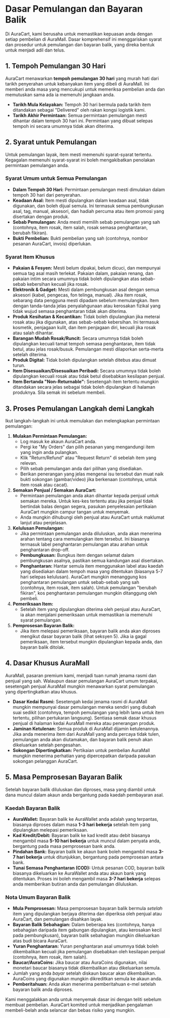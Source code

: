 # Dasar Pemulangan dan Bayaran Balik

Di AuraCart, kami berusaha untuk memastikan kepuasan anda dengan setiap pembelian di AuraMall. Dasar komprehensif ini menggariskan syarat dan prosedur untuk pemulangan dan bayaran balik, yang direka bentuk untuk menjadi adil dan telus.

## 1. Tempoh Pemulangan 30 Hari

AuraCart menawarkan **tempoh pemulangan 30 hari** yang murah hati dari tarikh penyerahan untuk kebanyakan item yang dibeli di AuraMall. Ini memberi anda masa yang mencukupi untuk memeriksa pembelian anda dan memutuskan sama ada ia memenuhi jangkaan anda.

*   **Tarikh Mula Kelayakan:** Tempoh 30 hari bermula pada tarikh item ditandakan sebagai "Delivered" oleh rakan kongsi logistik kami.
*   **Tarikh Akhir Permintaan:** Semua permintaan pemulangan mesti dihantar dalam tempoh 30 hari ini. Permintaan yang dibuat selepas tempoh ini secara umumnya tidak akan diterima.

## 2. Syarat untuk Pemulangan

Untuk pemulangan layak, item mesti memenuhi syarat-syarat tertentu. Kegagalan memenuhi syarat-syarat ini boleh mengakibatkan penolakan permintaan pemulangan anda.

### Syarat Umum untuk Semua Pemulangan

*   **Dalam Tempoh 30 Hari:** Permintaan pemulangan mesti dimulakan dalam tempoh 30 hari dari penyerahan.
*   **Keadaan Asal:** Item mesti dipulangkan dalam keadaan asal, tidak digunakan, dan boleh dijual semula. Ini termasuk semua pembungkusan asal, tag, manual, aksesori, dan hadiah percuma atau item promosi yang disertakan dengan produk.
*   **Sebab Pemulangan:** Anda mesti memilih sebab pemulangan yang sah (contohnya, item rosak, item salah, rosak semasa penghantaran, berubah fikiran).
*   **Bukti Pembelian:** Bukti pembelian yang sah (contohnya, nombor pesanan AuraCart, invois) diperlukan.

### Syarat Item Khusus

*   **Pakaian & Fesyen:** Mesti belum dipakai, belum dicuci, dan mempunyai semua tag asal masih terlekat. Pakaian dalam, pakaian renang, dan pakaian intim secara umumnya tidak boleh dipulangkan atas sebab-sebab kebersihan kecuali jika rosak.
*   **Elektronik & Gadget:** Mesti dalam pembungkusan asal dengan semua aksesori (kabel, pengecas, fon telinga, manual). Jika item rosak, sebarang data pengguna mesti dipadam sebelum memulangkan. Item dengan tanda-tanda jelas penyalahgunaan atau kerosakan fizikal yang tidak wujud semasa penghantaran tidak akan diterima.
*   **Produk Kesihatan & Kecantikan:** Tidak boleh dipulangkan jika meterai rosak atau jika digunakan, atas sebab-sebab kebersihan. Ini termasuk kosmetik, penjagaan kulit, dan item penjagaan diri, kecuali jika rosak atau salah dihantar.
*   **Barangan Mudah Rosak/Runcit:** Secara umumnya tidak boleh dipulangkan kecuali tamat tempoh semasa penghantaran, item tidak betul, atau jelas rosak/busuk. Pemulangan mesti dilaporkan serta-merta setelah diterima.
*   **Produk Digital:** Tidak boleh dipulangkan setelah ditebus atau dimuat turun.
*   **Item Disesuaikan/Disesuaikan Peribadi:** Secara umumnya tidak boleh dipulangkan kecuali rosak atau tidak betul disebabkan kesilapan penjual.
*   **Item Bertanda "Non-Returnable":** Sesetengah item tertentu mungkin ditandakan secara jelas sebagai tidak boleh dipulangkan di halaman produknya. Sila semak ini sebelum membeli.

## 3. Proses Pemulangan Langkah demi Langkah

Ikut langkah-langkah ini untuk memulakan dan melengkapkan permintaan pemulangan:

1.  **Mulakan Permintaan Pemulangan:**
    *   Log masuk ke akaun AuraCart anda.
    *   Pergi ke "My Orders" dan pilih pesanan yang mengandungi item yang ingin anda pulangkan.
    *   Klik "Return/Refund" atau "Request Return" di sebelah item yang relevan.
    *   Pilih sebab pemulangan anda dari pilihan yang disediakan.
    *   Berikan penerangan yang jelas mengenai isu tersebut dan muat naik bukti sokongan (gambar/video) jika berkenaan (contohnya, untuk item rosak atau cacat).
2.  **Semakan Penjual / Semakan AuraCart:**
    *   Permintaan pemulangan anda akan dihantar kepada penjual untuk semakan mereka. Untuk kes-kes tertentu atau jika penjual tidak bertindak balas dengan segera, pasukan penyelesaian pertikaian AuraCart mungkin campur tangan untuk menyemak.
    *   Anda mungkin dihubungi oleh penjual atau AuraCart untuk maklumat lanjut atau penjelasan.
3.  **Kelulusan Pemulangan:**
    *   Jika permintaan pemulangan anda diluluskan, anda akan menerima arahan tentang cara memulangkan item tersebut. Ini biasanya termasuk label penghantaran pemulangan atau arahan untuk penghantaran drop-off.
    *   **Pembungkusan:** Bungkus item dengan selamat dalam pembungkusan asalnya, pastikan semua kandungan asal disertakan.
    *   **Penghantaran:** Hantar semula item menggunakan label atau kaedah yang disediakan dalam tempoh masa yang ditentukan (biasanya 5-7 hari selepas kelulusan). AuraCart mungkin menanggung kos penghantaran pemulangan untuk sebab-sebab yang sah (contohnya, item rosak, item salah). Untuk pemulangan "berubah fikiran", kos penghantaran pemulangan mungkin ditanggung oleh pembeli.
4.  **Pemeriksaan Item:**
    *   Setelah item yang dipulangkan diterima oleh penjual atau AuraCart, ia akan menjalani pemeriksaan untuk memastikan ia memenuhi syarat pemulangan.
5.  **Pemprosesan Bayaran Balik:**
    *   Jika item melepasi pemeriksaan, bayaran balik anda akan diproses mengikut dasar bayaran balik (lihat seksyen 5). Jika ia gagal pemeriksaan, item tersebut mungkin dipulangkan kepada anda, dan bayaran balik ditolak.

## 4. Dasar Khusus AuraMall

AuraMall, pasaran premium kami, menjadi tuan rumah jenama rasmi dan penjual yang sah. Walaupun dasar pemulangan AuraCart umum terpakai, sesetengah penjual AuraMall mungkin menawarkan syarat pemulangan yang dipertingkatkan atau khusus.

*   **Dasar Kedai Rasmi:** Sesetengah kedai jenama rasmi di AuraMall mungkin mempunyai dasar pemulangan mereka sendiri yang diubah suai sedikit (contohnya, tempoh pemulangan yang lebih lama untuk item tertentu, pilihan pertukaran langsung). Sentiasa semak dasar khusus penjual di halaman kedai AuraMall mereka atau penerangan produk.
*   **Jaminan Ketulenan:** Semua produk di AuraMall dijamin ketulenannya. Jika anda menerima item dari AuraMall yang anda percaya tidak tulen, pemulangan anda akan diutamakan, dan bayaran balik penuh akan dikeluarkan setelah pengesahan.
*   **Sokongan Dipertingkatkan:** Pertikaian untuk pembelian AuraMall mungkin menerima perhatian yang dipercepatkan daripada pasukan sokongan pelanggan AuraCart.

## 5. Masa Pemprosesan Bayaran Balik

Setelah bayaran balik diluluskan dan diproses, masa yang diambil untuk dana muncul dalam akaun anda bergantung pada kaedah pembayaran asal.

### Kaedah Bayaran Balik

*   **AuraWallet:** Bayaran balik ke AuraWallet anda adalah yang terpantas, biasanya diproses dalam masa **1-3 hari bekerja** setelah item yang dipulangkan melepasi pemeriksaan.
*   **Kad Kredit/Debit:** Bayaran balik ke kad kredit atau debit biasanya mengambil masa **5-10 hari bekerja** untuk muncul dalam penyata anda, bergantung pada masa pemprosesan bank anda.
*   **Pindahan Bank:** Bayaran balik ke akaun bank boleh mengambil masa **3-7 hari bekerja** untuk ditunjukkan, bergantung pada pemprosesan antara bank.
*   **Tunai Semasa Penghantaran (COD):** Untuk pesanan COD, bayaran balik biasanya dikeluarkan ke AuraWallet anda atau akaun bank yang ditentukan. Proses ini boleh mengambil masa **3-7 hari bekerja** selepas anda memberikan butiran anda dan pemulangan diluluskan.

### Nota Umum Bayaran Balik

*   **Mula Pemprosesan:** Masa pemprosesan bayaran balik bermula *setelah* item yang dipulangkan berjaya diterima dan diperiksa oleh penjual atau AuraCart, dan pemulangan disahkan layak.
*   **Bayaran Balik Sebahagian:** Dalam beberapa kes (contohnya, hanya sebahagian daripada item gabungan dipulangkan, atau kerosakan kecil pada pembungkusan), bayaran balik sebahagian mungkin dikeluarkan atas budi bicara AuraCart.
*   **Yuran Penghantaran:** Yuran penghantaran asal umumnya tidak boleh dikembalikan kecuali jika pemulangan disebabkan oleh kesilapan penjual (contohnya, item rosak, item salah).
*   **Baucar/AuraCoins:** Jika baucar atau AuraCoins digunakan, nilai monetari baucar biasanya tidak dikembalikan atau dikeluarkan semula.
*   Jumlah yang anda *bayar* setelah diskaun baucar akan dikembalikan. AuraCoins yang digunakan mungkin dikreditkan semula ke akaun anda.
*   **Pemberitahuan:** Anda akan menerima pemberitahuan e-mel setelah bayaran balik anda diproses.

Kami menggalakkan anda untuk menyemak dasar ini dengan teliti sebelum membuat pembelian. AuraCart komited untuk menjadikan pengalaman membeli-belah anda selancar dan bebas risiko yang mungkin.